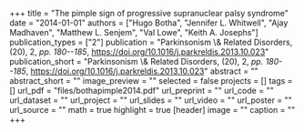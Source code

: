 +++
title = "The pimple sign of progressive supranuclear palsy syndrome"
date = "2014-01-01"
authors = ["Hugo Botha", "Jennifer L. Whitwell", "Ajay Madhaven", "Matthew L. Senjem", "Val Lowe", "Keith A. Josephs"]
publication_types = ["2"]
publication = "Parkinsonism \\& Related Disorders, (20), 2, _pp. 180--185_, https://doi.org/10.1016/j.parkreldis.2013.10.023"
publication_short = "Parkinsonism \\& Related Disorders, (20), 2, _pp. 180--185_, https://doi.org/10.1016/j.parkreldis.2013.10.023"
abstract = ""
abstract_short = ""
image_preview = ""
selected = false
projects = []
tags = []
url_pdf = "files/bothapimple2014.pdf"
url_preprint = ""
url_code = ""
url_dataset = ""
url_project = ""
url_slides = ""
url_video = ""
url_poster = ""
url_source = ""
math = true
highlight = true
[header]
image = ""
caption = ""
+++
